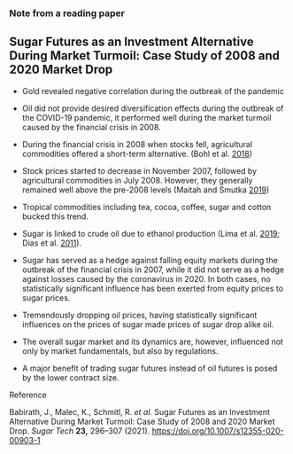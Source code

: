 ### Note from a reading paper 

 

## Sugar Futures as an Investment Alternative During Market Turmoil: Case Study of 2008 and 2020 Market Drop 

 

- Gold revealed negative correlation during the outbreak of the pandemic

- Oil did not provide desired diversification effects during the outbreak of the COVID-19 pandemic, it performed well during the market turmoil caused by the financial crisis in 2008.

- During the financial crisis in 2008 when stocks fell, agricultural commodities offered a short-term alternative. (Bohl et al. [2018](https://link.springer.com/article/10.1007/s12355-020-00903-1#ref-CR5))

- Stock prices started to decrease in November 2007, followed by agricultural commodities in July 2008. However, they generally remained well above the pre-2008 levels (Maitah and Smutka [2019](https://link.springer.com/article/10.1007/s12355-020-00903-1#ref-CR31))

- Tropical commodities including tea, cocoa, coffee, sugar and cotton bucked this trend.

- Sugar is linked to crude oil due to ethanol production (Lima et al. [2019](https://link.springer.com/article/10.1007/s12355-020-00903-1#ref-CR29); Dias et al. [2011](https://link.springer.com/article/10.1007/s12355-020-00903-1#ref-CR12)).

- Sugar has served as a hedge against falling equity markets during the outbreak of the financial crisis in 2007, while it did not serve as a hedge against losses caused by the coronavirus in 2020. In both cases, no statistically significant influence has been exerted from equity prices to sugar prices.

- Tremendously dropping oil prices, having statistically significant influences on the prices of sugar made prices of sugar drop alike oil. 

- The overall sugar market and its dynamics are, however, influenced not only by market fundamentals, but also by regulations. 

- A major benefit of trading sugar futures instead of oil futures is posed by the lower contract size. 



Reference

Babirath, J., Malec, K., Schmitl, R. *et al.* Sugar Futures as an Investment Alternative During Market Turmoil: Case Study of 2008 and 2020 Market Drop. *Sugar Tech* **23,** 296–307 (2021). https://doi.org/10.1007/s12355-020-00903-1
